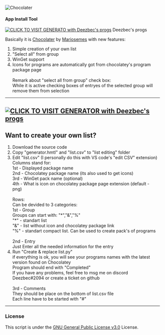 ![Chocolater](https://raw.githubusercontent.com/mariosemes/Chocolater/main/images/simple-logo.jpg "Chocolater")
#### App Install Tool

[![CLICK TO VISIT GENERATO with Deezbec's progs](https://img.shields.io/badge/Click_To_Visit_Generator-blue.svg?style=for-the-badge)](https://raw.githack.com/Deezbec/Chocolater-and-WinGeter/main/generator.html)
Deezbec's progs 

Basically it is [Chocolater](https://github.com/mariosemes/Chocolater) by [Mariosemes](https://github.com/mariosemes) with new features:
1) Simple creation of your own list
2) "Select all" from group
3) WinGet support
4) Icons for programs are automatically got from chocolatey's program package page<br><br>
Remark about "select all from group" check box: <br> While it is active checking boxes of entryes of the selected group will remove them from selection

------------
[![CLICK TO VISIT GENERATOR with Deezbec's progs](https://img.shields.io/badge/Click_To_Visit_Generator-blue.svg?style=for-the-badge)](https://raw.githack.com/Deezbec/Chocolater-and-WinGeter/main/generator.html)
------------
## Want to create your own list?
1) Download the source code
2) Copy "generator.hmtl" and "list.csv" to "list editing" folder
3) Edit "list.csv" (I personally do this with VS code's "edit CSV" extension)<br>
Columns stand for:<br>
1st - Displayed package name<br>
2nd - Chocolatey package name (its also used to get icons)<br>
3rd - WinGet pack name (optional)<br>
4th - What is icon on chocolatey package page extension (default - png)<br><br>
Rows:<br>
Can be devided to 3 categories:<br>
1st -  Group<br>
Groups can start with:  "\*","&","%"<br>
"\*" - standart list<br>
"&" - list without icon and chocolatey package link<br>
"%" - standart compact list. Can be used to create pack's of programs<br><br>
2nd - Entry<br>
Just Enter all the needed information for the entry <br>
4) Run "Create & replace list.py"<br>
if everything is ok, you will see your programs names with the latest version found on Chocolatey <br>
Program should end with "Completed"<br>
If you have any problems, feel free to msg me on discord Deezbec#2094 or create a ticket on github <br><br>
3rd - Comments<br>
They should be place on the bottom of list.csv file<br>
Each line have to be started with "#"<br>

------------
### License
This script is under the [GNU General Public License v3.0](https://github.com/mariosemes/Chocolater/blob/main/LICENSE "GNU General Public License v3.0") License.
